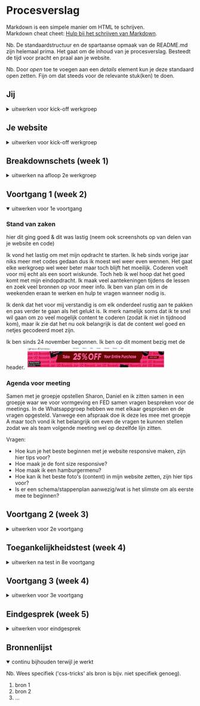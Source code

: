 # Procesverslag
Markdown is een simpele manier om HTML te schrijven.  
Markdown cheat cheet: [Hulp bij het schrijven van Markdown](https://github.com/adam-p/markdown-here/wiki/Markdown-Cheatsheet).

Nb. De standaardstructuur en de spartaanse opmaak van de README.md zijn helemaal prima. Het gaat om de inhoud van je procesverslag. Besteedt de tijd voor pracht en praal aan je website.

Nb. Door *open* toe te voegen aan een *details* element kun je deze standaard open zetten. Fijn om dat steeds voor de relevante stuk(ken) te doen.





## Jij

<details>
<summary>uitwerken voor kick-off werkgroep</summary>

### Auteur:
Melissa Roquas

#### Je startniveau:
Blauw

#### Je focus:
Surface plane
 
</details>





## Je website

<details>
<summary>uitwerken voor kick-off werkgroep</summary>

### Je opdracht:
link website: https://www.urbanoutfitters.com/

#### Screenshot(s) van de eerste pagina (small screen): 
Muziek pagina 
<img src="images/image1.png" width="375px" alt="Muziek pagina - Urban Outfitters">

#### Screenshot(s) van de tweede pagina (small screen):
Product pagina
<img src="images/image2.png" width="375px" alt="Product (vinyl) pagina - Urban Outfitters">
 
</details>



## Breakdownschets (week 1)

<details>
<summary>uitwerken na afloop 2e werkgroep</summary>

### de hele pagina: 
<img src="images/schets1-home.png" width="375px" alt="breakdown van de hele pagina">

### section van homepage: 
<img src="images/schets2-section.png" width="375px" alt="breakdown van de hele pagina">

### pagina 2 (product)
<img src="images/schets3-product.png" width="375px" alt="breakdown van de pagina 2">


### dynamisch deel (bijv menu): 
<img src="images/schets5-menu.png" width="375px" alt="breakdown van het menu">


</details>





## Voortgang 1 (week 2)

<details open>
<summary>uitwerken voor 1e voortgang</summary>

### Stand van zaken
hier dit ging goed & dit was lastig (neem ook screenshots op van delen van je website en code)

Ik vond het lastig om met mijn opdracht te starten. Ik heb sinds vorige jaar niks meer met codes gedaan dus ik moest wel weer even wennen. Het gaat elke werkgroep wel weer beter maar toch blijft het moeilijk. Coderen voelt voor mij echt als een soort wiskunde. Toch heb ik wel hoop dat het goed komt met mijn eindopdracht. Ik maak veel aantekeningen tijdens de lessen en zoek veel bronnen op voor meer info. Ik ben van plan om in de weekenden eraan te werken en hulp te vragen wanneer nodig is.

Ik denk dat het voor mij verstandig is om elk onderdeel rustig aan te pakken en pas verder te gaan als het gelukt is. Ik merk namelijk soms dat ik te snel wil gaan om zo veel mogelijk content te coderen (zodat ik niet in tijdnood kom), maar ik zie dat het nu ook belangrijk is dat de content wel goed en netjes gecodeerd moet zijn. 

Ik ben sinds 24 november begonnen. Ik ben op dit moment bezig met de header.
<img src="images/headerstart.png" width="375px" alt="header">


### Agenda voor meeting
Samen met je groepje opstellen
Sharon, Daniel en ik zitten samen in een groepje waar we voor vormgeving en FED samen vragen bespreken voor de meetings. In de Whatsappgroep hebben we met elkaar gesproken en de vragen opgesteld. Vanwege een afspraak doe ik deze les mee met groepje A maar toch vond ik het belangrijk om even de vragen te kunnen stellen zodat we als team volgende meeting wel op dezelfde lijn zitten.

Vragen:
- Hoe kun je het beste beginnen met je website responsive maken, zijn hier tips voor?
- Hoe maak je de font size responsive?
- Hoe maak ik een hamburgermenu?
- Hoe kan ik het beste foto's (content) in mijn website zetten, zijn hier tips voor?
- Is er een schema/stappenplan aanwezig/wat is het slimste om als eerste mee te beginnen?


</details>





## Voortgang 2 (week 3)

<details>
<summary>uitwerken voor 2e voortgang</summary>

### Stand van zaken
hier dit ging goed & dit was lastig (neem ook screenshots op van delen van je website en code)

Vorige week had ik alleen de header en nav afgemaakt. Deze week ben ik iets verder, ik heb de foto's met een grid in mn site gezet. Vanwege persoonlijke omstandigheden deze week heb ik minder tijd aan FED kunnen besteden dan op de planning stond, hierbij mis ik ook het feedback gesprek deze vrijdag. Op dit moment loop ik met coderen niet tegen veel dingen aan, ik moet alleen het tempo een beetje verhogen voor de deadline.  Ik heb wel met Daniel en Sharon gesproken via Whatsapp of we nog vragen hadden. Sharon had een aantal vragen die ze graag wilt weten tijdens de meeting.


### Verslag van meeting
hier na afloop snel de uitkomsten van de meeting vastleggen

- punt 1
- punt 2
- nog een punt
- ...

</details>





## Toegankelijkheidstest (week 4)

<details>
<summary>uitwerken na test in 8e voortgang</summary>

### Bevindingen
Lijst met je bevindingen die in de test naar voren kwamen:

#### Titel eerste bevinding
Hier korte omschrijving (met indien nodig een afbeelding)

Hier een omschrijving van hoe het opgelost kan worden (met indien nodig een afbeelding)


#### Titel tweede bevinding. 
Hier korte omschrijving (met indien nodig een afbeelding)

Hier een omschrijving van hoe het opgelost kan worden (met indien nodig een afbeelding)


#### Titel volgende bevinding. 
Hier korte omschrijving (met indien nodig een afbeelding)

Hier een omschrijving van hoe het opgelost kan worden (met indien nodig een afbeelding)


#### Titel nog een bevinding. 
Hier korte omschrijving (met indien nodig een afbeelding)

Hier een omschrijving van hoe het opgelost kan worden (met indien nodig een afbeelding)

</details>





## Voortgang 3 (week 4)

<details>
<summary>uitwerken voor 3e voortgang</summary>

### Stand van zaken
hier dit ging goed & dit was lastig (neem ook screenshots op van delen van je website en code)


### Agenda voor meeting
samen met je groepje opstellen

| student 1      | student 2          | student 3    | student 4        |
| ---            | ---                | ---          | ---              |
| dit bespreken  | en dit             | en ik dit    | en dan ik dat    |
| en dat ook nog | dit als er tijd is | nog een punt | dit wil ik zeker |
| ...            | ...                | ...          | ...              |


### Verslag van meeting
hier na afloop snel de uitkomsten van de meeting vastleggen

- punt 1
- punt 2
- nog een punt
- ...

</details>





## Eindgesprek (week 5)

<details>
<summary>uitwerken voor eindgesprek</summary>

### Stand van zaken
hier dit ging goed & dit was lastig (neem ook screenshots op van delen van je website en code)

### Screenshot(s)

hier screenshot(s) van je eindresultaat

</details>





## Bronnenlijst

<details open>
<summary>continu bijhouden terwijl je werkt</summary>

Nb. Wees specifiek ('css-tricks' als bron is bijv. niet specifiek genoeg).

1. bron 1
2. bron 2
3. ...

</details>
